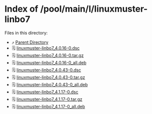 
# Index of /pool/main/l/linuxmuster-linbo7
Files in this directory:
- ⤴ [Parent Directory](../)
- 🗒 [linuxmuster-linbo7_4.0.16-0.dsc](linuxmuster-linbo7_4.0.16-0.dsc)
- 🗒 [linuxmuster-linbo7_4.0.16-0.tar.gz](linuxmuster-linbo7_4.0.16-0.tar.gz)
- 🗒 [linuxmuster-linbo7_4.0.16-0_all.deb](linuxmuster-linbo7_4.0.16-0_all.deb)
- 🗒 [linuxmuster-linbo7_4.0.43-0.dsc](linuxmuster-linbo7_4.0.43-0.dsc)
- 🗒 [linuxmuster-linbo7_4.0.43-0.tar.gz](linuxmuster-linbo7_4.0.43-0.tar.gz)
- 🗒 [linuxmuster-linbo7_4.0.43-0_all.deb](linuxmuster-linbo7_4.0.43-0_all.deb)
- 🗒 [linuxmuster-linbo7_4.1.17-0.dsc](linuxmuster-linbo7_4.1.17-0.dsc)
- 🗒 [linuxmuster-linbo7_4.1.17-0.tar.gz](linuxmuster-linbo7_4.1.17-0.tar.gz)
- 🗒 [linuxmuster-linbo7_4.1.17-0_all.deb](linuxmuster-linbo7_4.1.17-0_all.deb)
